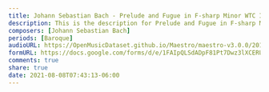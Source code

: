 ```yaml
---
title: Johann Sebastian Bach - Prelude and Fugue in F-sharp Minor WTC II BWV 883 (3)
description: This is the description for Prelude and Fugue in F-sharp Minor WTC II BWV 883 by Johann Sebastian Bach
composers: [Johann Sebastian Bach]
periods: [Baroque]
audioURL: https://OpenMusicDataset.github.io/Maestro/maestro-v3.0.0/2017/MIDI-Unprocessed_043_PIANO043_MID--AUDIO-split_07-06-17_Piano-e_1-03_wav--1.midi
formURL: https://docs.google.com/forms/d/e/1FAIpQLSdADpF81Pt7Dwz3lXCERUHMt3CNqpWD5rxSWXp4e1-NL3XCbg/viewform
comments: true
share: true
date: 2021-08-08T07:43:13-06:00
---
```

